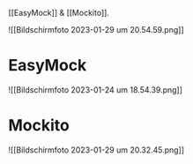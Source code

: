 [[EasyMock]] & [[Mockito]].

![[Bildschirm­foto 2023-01-29 um 20.54.59.png]]

# EasyMock
![[Bildschirm­foto 2023-01-24 um 18.54.39.png]]
# Mockito
![[Bildschirm­foto 2023-01-29 um 20.32.45.png]]
